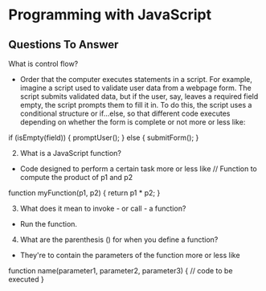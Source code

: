 # Programming with JavaScript

## Questions To Answer

What is control flow?

* Order that the computer executes statements in a script. For example, imagine a script used to validate user data from a webpage form. The script submits validated data, but if the user, say, leaves a required field empty, the script prompts them to fill it in. To do this, the script uses a conditional structure or if...else, so that different code executes depending on whether the form is complete or not more or less like:
  
if (isEmpty(field)) {
  promptUser();
} else {
  submitForm();
}

2. What is a JavaScript function?

* Code designed to perform a certain task more or less like // Function to compute the product of p1 and p2

function myFunction(p1, p2) {
  return p1 * p2;
}

3. What does it mean to invoke - or call - a function?

* Run the function.

4. What are the parenthesis () for when you define a function?

* They're to contain the parameters of the function more or less like

function name(parameter1, parameter2, parameter3) {
  // code to be executed
}

